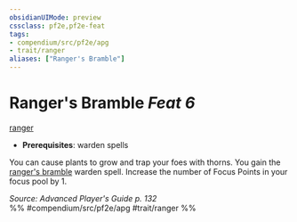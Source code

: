 ```yaml
---
obsidianUIMode: preview
cssclass: pf2e,pf2e-feat
tags:
- compendium/src/pf2e/apg
- trait/ranger
aliases: ["Ranger's Bramble"]
---
```

# Ranger's Bramble  *Feat 6*  
[ranger](../../Rules/traits/ranger.md)  

- **Prerequisites**: warden spells

You can cause plants to grow and trap your foes with thorns. You gain the [ranger's bramble](../spells/rangers-bramble-apg.md) warden spell. Increase the number of Focus Points in your focus pool by 1.

*Source: Advanced Player's Guide p. 132*  
%% #compendium/src/pf2e/apg #trait/ranger %%